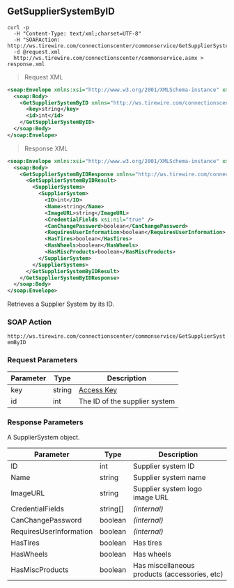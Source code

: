 ## GetSupplierSystemByID

```shell
curl -p
  -H "Content-Type: text/xml;charset=UTF-8"
  -H "SOAPAction: http://ws.tirewire.com/connectionscenter/commonservice/GetSupplierSystemByID"
  -d @request.xml
  http://ws.tirewire.com/connectionscenter/commonservice.asmx > response.xml
```

> Request XML

```xml
<soap:Envelope xmlns:xsi="http://www.w3.org/2001/XMLSchema-instance" xmlns:xsd="http://www.w3.org/2001/XMLSchema" xmlns:soap="http://schemas.xmlsoap.org/soap/envelope/">
  <soap:Body>
    <GetSupplierSystemByID xmlns="http://ws.tirewire.com/connectionscenter/commonservice">
      <key>string</key>
      <id>int</id>
    </GetSupplierSystemByID>
  </soap:Body>
</soap:Envelope>
```

> Response XML

```xml
<soap:Envelope xmlns:xsi="http://www.w3.org/2001/XMLSchema-instance" xmlns:xsd="http://www.w3.org/2001/XMLSchema" xmlns:soap="http://schemas.xmlsoap.org/soap/envelope/">
  <soap:Body>
    <GetSupplierSystemByIDResponse xmlns="http://ws.tirewire.com/connectionscenter/commonservice">
      <GetSupplierSystemByIDResult>
        <SupplierSystems>
          <SupplierSystem>
            <ID>int</ID>
            <Name>string</Name>
            <ImageURL>string</ImageURL>
            <CredentialFields xsi:nil="true" />
            <CanChangePassword>boolean</CanChangePassword>
            <RequiresUserInformation>boolean</RequiresUserInformation>
            <HasTires>boolean</HasTires>
            <HasWheels>boolean</HasWheels>
            <HasMiscProducts>boolean</HasMiscProducts>
          </SupplierSystem>
        </SupplierSystems>
      </GetSupplierSystemByIDResult>
    </GetSupplierSystemByIDResponse>
  </soap:Body>
</soap:Envelope>
```

Retrieves a Supplier System by its ID.

### SOAP Action
`http://ws.tirewire.com/connectionscenter/commonservice/GetSupplierSystemByID`

### Request Parameters
Parameter | Type | Description
--------- | ---- | -----------
key | string | [Access Key](#access-keys)
id | int | The ID of the supplier system

### Response Parameters
A SupplierSystem object.

Parameter | Type | Description
--------- | ---- | -----------
ID | int | Supplier system ID
Name | string | Supplier system name
ImageURL | string | Supplier system logo image URL
CredentialFields | string[] | *(internal)*
CanChangePassword | boolean | *(internal)*
RequiresUserInformation | boolean | *(internal)*
HasTires | boolean | Has tires
HasWheels | boolean | Has wheels
HasMiscProducts | boolean | Has miscellaneous products (accessories, etc)
